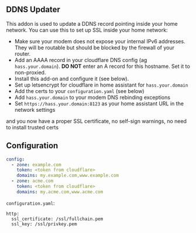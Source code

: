 ## DDNS Updater

This addon is used to update a DDNS record pointing inside your home network. You can use this to set up SSL inside your home network:

* Make sure your modem does not expose your internal IPv6 addresses. They will be routable but should be blocked by the firewall of your router.
* Add an AAAA record in your cloudflare DNS config (ag `hass.your.domain`). **DO NOT** enter an A record for this hostname. Set it to non-proxied.
* Install this add-on and configure it (see below).
* Set up letsencrypt for cloudflare in home assistant for `hass.your.domain`
* Add the certs to your `configuration.yaml` (see below)
* Add `hass.your.domain` to your modem DNS rebinding exceptions
* Set `https://hass.your.domain:8123` as your home assistant URL in the network settings

and you now have a proper SSL certificate, no self-sign warnings, no need to install trusted certs

## Configuration

```yaml
config:
  - zone: example.com
    token: <token from cloudflare>
    domains: my.example.com,www.example.com
  - zone: acme.com
    token: <token from cloudflare>
    domains: my.acme.com,www.acme.com
```

`configuration.yaml`:

```
http:
  ssl_certificate: /ssl/fullchain.pem
  ssl_key: /ssl/privkey.pem
```
